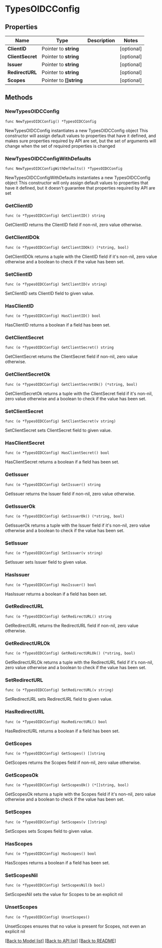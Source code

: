 # TypesOIDCConfig

## Properties

Name | Type | Description | Notes
------------ | ------------- | ------------- | -------------
**ClientID** | Pointer to **string** |  | [optional] 
**ClientSecret** | Pointer to **string** |  | [optional] 
**Issuer** | Pointer to **string** |  | [optional] 
**RedirectURL** | Pointer to **string** |  | [optional] 
**Scopes** | Pointer to **[]string** |  | [optional] 

## Methods

### NewTypesOIDCConfig

`func NewTypesOIDCConfig() *TypesOIDCConfig`

NewTypesOIDCConfig instantiates a new TypesOIDCConfig object
This constructor will assign default values to properties that have it defined,
and makes sure properties required by API are set, but the set of arguments
will change when the set of required properties is changed

### NewTypesOIDCConfigWithDefaults

`func NewTypesOIDCConfigWithDefaults() *TypesOIDCConfig`

NewTypesOIDCConfigWithDefaults instantiates a new TypesOIDCConfig object
This constructor will only assign default values to properties that have it defined,
but it doesn't guarantee that properties required by API are set

### GetClientID

`func (o *TypesOIDCConfig) GetClientID() string`

GetClientID returns the ClientID field if non-nil, zero value otherwise.

### GetClientIDOk

`func (o *TypesOIDCConfig) GetClientIDOk() (*string, bool)`

GetClientIDOk returns a tuple with the ClientID field if it's non-nil, zero value otherwise
and a boolean to check if the value has been set.

### SetClientID

`func (o *TypesOIDCConfig) SetClientID(v string)`

SetClientID sets ClientID field to given value.

### HasClientID

`func (o *TypesOIDCConfig) HasClientID() bool`

HasClientID returns a boolean if a field has been set.

### GetClientSecret

`func (o *TypesOIDCConfig) GetClientSecret() string`

GetClientSecret returns the ClientSecret field if non-nil, zero value otherwise.

### GetClientSecretOk

`func (o *TypesOIDCConfig) GetClientSecretOk() (*string, bool)`

GetClientSecretOk returns a tuple with the ClientSecret field if it's non-nil, zero value otherwise
and a boolean to check if the value has been set.

### SetClientSecret

`func (o *TypesOIDCConfig) SetClientSecret(v string)`

SetClientSecret sets ClientSecret field to given value.

### HasClientSecret

`func (o *TypesOIDCConfig) HasClientSecret() bool`

HasClientSecret returns a boolean if a field has been set.

### GetIssuer

`func (o *TypesOIDCConfig) GetIssuer() string`

GetIssuer returns the Issuer field if non-nil, zero value otherwise.

### GetIssuerOk

`func (o *TypesOIDCConfig) GetIssuerOk() (*string, bool)`

GetIssuerOk returns a tuple with the Issuer field if it's non-nil, zero value otherwise
and a boolean to check if the value has been set.

### SetIssuer

`func (o *TypesOIDCConfig) SetIssuer(v string)`

SetIssuer sets Issuer field to given value.

### HasIssuer

`func (o *TypesOIDCConfig) HasIssuer() bool`

HasIssuer returns a boolean if a field has been set.

### GetRedirectURL

`func (o *TypesOIDCConfig) GetRedirectURL() string`

GetRedirectURL returns the RedirectURL field if non-nil, zero value otherwise.

### GetRedirectURLOk

`func (o *TypesOIDCConfig) GetRedirectURLOk() (*string, bool)`

GetRedirectURLOk returns a tuple with the RedirectURL field if it's non-nil, zero value otherwise
and a boolean to check if the value has been set.

### SetRedirectURL

`func (o *TypesOIDCConfig) SetRedirectURL(v string)`

SetRedirectURL sets RedirectURL field to given value.

### HasRedirectURL

`func (o *TypesOIDCConfig) HasRedirectURL() bool`

HasRedirectURL returns a boolean if a field has been set.

### GetScopes

`func (o *TypesOIDCConfig) GetScopes() []string`

GetScopes returns the Scopes field if non-nil, zero value otherwise.

### GetScopesOk

`func (o *TypesOIDCConfig) GetScopesOk() (*[]string, bool)`

GetScopesOk returns a tuple with the Scopes field if it's non-nil, zero value otherwise
and a boolean to check if the value has been set.

### SetScopes

`func (o *TypesOIDCConfig) SetScopes(v []string)`

SetScopes sets Scopes field to given value.

### HasScopes

`func (o *TypesOIDCConfig) HasScopes() bool`

HasScopes returns a boolean if a field has been set.

### SetScopesNil

`func (o *TypesOIDCConfig) SetScopesNil(b bool)`

 SetScopesNil sets the value for Scopes to be an explicit nil

### UnsetScopes
`func (o *TypesOIDCConfig) UnsetScopes()`

UnsetScopes ensures that no value is present for Scopes, not even an explicit nil

[[Back to Model list]](../README.md#documentation-for-models) [[Back to API list]](../README.md#documentation-for-api-endpoints) [[Back to README]](../README.md)


